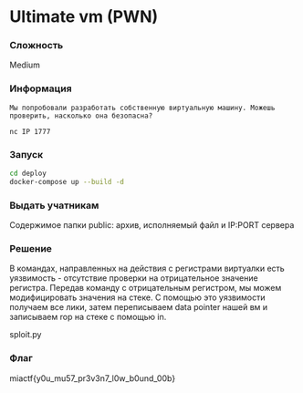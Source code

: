 # Ultimate vm (PWN)
### Сложность
Medium
### Информация
```
Мы попробовали разработать собственную виртуальную машину. Можешь проверить, насколько она безопасна?

nc IP 1777
```
### Запуск 
```sh
cd deploy
docker-compose up --build -d
```

### Выдать учатникам
Содержимое папки public: архив, исполняемый файл и IP:PORT сервера

### Решение 

В командах, направленных на действия с регистрами виртуалки есть уязвимость - отсутствие проверки на отрицательное значение регистра. Передав команду с отрицательным регистром, мы можем модифицировать значения на стеке. С помощью это уязвимости получаем все лики, затем переписываем data pointer нашей вм и записываем rop на стеке с помощью in.

sploit.py

### Флаг
miactf{y0u_mu57_pr3v3n7_l0w_b0und_00b}
